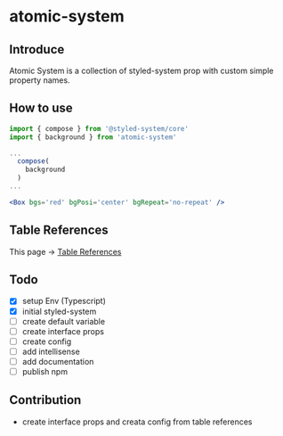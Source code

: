 # atomic-system

## Introduce

Atomic System is a collection of styled-system prop with custom simple property names.

## How to use

```jsx
import { compose } from '@styled-system/core'
import { background } from 'atomic-system'

...
  compose(
    background
  )
...

<Box bgs='red' bgPosi='center' bgRepeat='no-repeat' />
```

## Table References
This page -> [Table References](https://github.com/adhaniscuber/atomic-system/blob/master/REFERENCES.md "Table References")


## Todo

- [x] setup Env (Typescript)
- [x] initial styled-system
- [ ] create default variable
- [ ] create interface props
- [ ] create config
- [ ] add intellisense
- [ ] add documentation
- [ ] publish npm

## Contribution

- create interface props and creata config from table references
